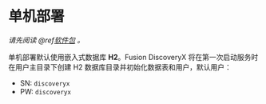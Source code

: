 # 单机部署

*请先阅读 @ref[软件包](package.md) 。*

单机部署默认使用嵌入式数据库 **H2**。Fusion DiscoveryX 将在第一次启动服务时在用户主目录下创建 H2 数据库目录并初始化数据表和用户，默认用户：

- SN: `discoveryx`
- PW: `discoveryx`


